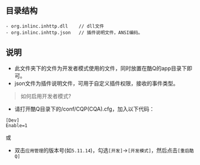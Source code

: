 目录结构
---
```
- org.inlinc.inhttp.dll    // dll文件
- org.inlinc.inhttp.json   // 插件说明文件，ANSI编码。
```
说明
---
* 此文件夹下的文件为开发者模式使用的文件，同时放置在酷Q的app目录下即可。
* json文件为插件说明文件，可用于自定义插件权限，接收的事件类型。

> 如何启用开发者模式?
* 请打开酷Q目录下的/conf/CQP(CQA).cfg，加入以下代码：

```
[Dev]
Enable=1
```
或
* 双击`应用管理`的版本号(如`5.11.14`)，勾选`[开发]`→`[开发模式]`，然后点击`[重启酷Q]`